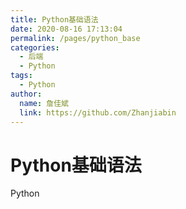 ```yaml
---
title: Python基础语法
date: 2020-08-16 17:13:04
permalink: /pages/python_base
categories:
  - 后端
  - Python
tags:
  - Python
author:
  name: 詹佳斌
  link: https://github.com/Zhanjiabin
---
```

# Python基础语法

Python
<!-- more -->
